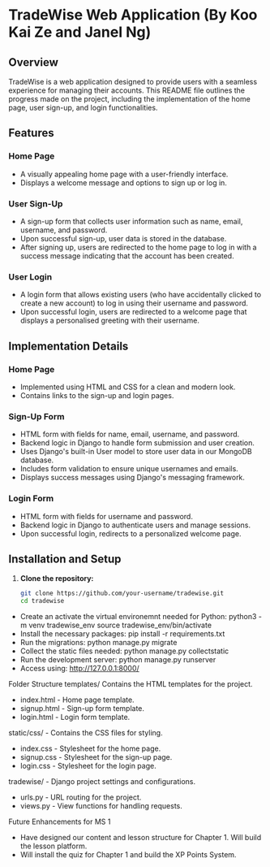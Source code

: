 # TradeWise Web Application (By Koo Kai Ze and Janel Ng)

## Overview

TradeWise is a web application designed to provide users with a seamless experience for managing their accounts. This README file outlines the progress made on the project, including the implementation of the home page, user sign-up, and login functionalities.

## Features

### Home Page
- A visually appealing home page with a user-friendly interface.
- Displays a welcome message and options to sign up or log in.

### User Sign-Up
- A sign-up form that collects user information such as name, email, username, and password.
- Upon successful sign-up, user data is stored in the database.
- After signing up, users are redirected to the home page to log in with a success message indicating that the account has been created.

### User Login
- A login form that allows existing users (who have accidentally clicked to create a new account) to log in using their username and password.
- Upon successful login, users are redirected to a welcome page that displays a personalised greeting with their username.

## Implementation Details

### Home Page
- Implemented using HTML and CSS for a clean and modern look.
- Contains links to the sign-up and login pages.

### Sign-Up Form
- HTML form with fields for name, email, username, and password.
- Backend logic in Django to handle form submission and user creation.
- Uses Django's built-in User model to store user data in our MongoDB database.
- Includes form validation to ensure unique usernames and emails.
- Displays success messages using Django's messaging framework.

### Login Form
- HTML form with fields for username and password.
- Backend logic in Django to authenticate users and manage sessions.
- Upon successful login, redirects to a personalized welcome page.

## Installation and Setup

1. **Clone the repository:**
   ```bash
   git clone https://github.com/your-username/tradewise.git
   cd tradewise

- Create an activate the virtual environemnt needed for Python: python3 -m venv tradewise_env source tradewise_env/bin/activate
- Install the necessary packages: pip install -r requirements.txt
- Run the migrations: python manage.py migrate
- Collect the static files needed: python manage.py collectstatic
- Run the development server: python manage.py runserver
- Access using: http://127.0.0.1:8000/

Folder Structure
templates/  Contains the HTML templates for the project.
- index.html - Home page template.
- signup.html - Sign-up form template.
- login.html - Login form template.

static/css/ - Contains the CSS files for styling.
- index.css - Stylesheet for the home page.
- signup.css - Stylesheet for the sign-up page.
- login.css - Stylesheet for the login page.
  
tradewise/ - Django project settings and configurations.
- urls.py - URL routing for the project.
- views.py - View functions for handling requests.

Future Enhancements for MS 1
- Have designed our content and lesson structure for Chapter 1. Will build the lesson platform.
- Will install the quiz for Chapter 1 and build the XP Points System.

